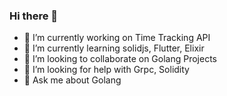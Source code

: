 ### Hi there 👋


- 🔭 I’m currently working on Time Tracking API
- 🌱 I’m currently learning solidjs, Flutter, Elixir
- 👯 I’m looking to collaborate on Golang Projects
- 🤔 I’m looking for help with Grpc, Solidity
- 💬 Ask me about Golang
